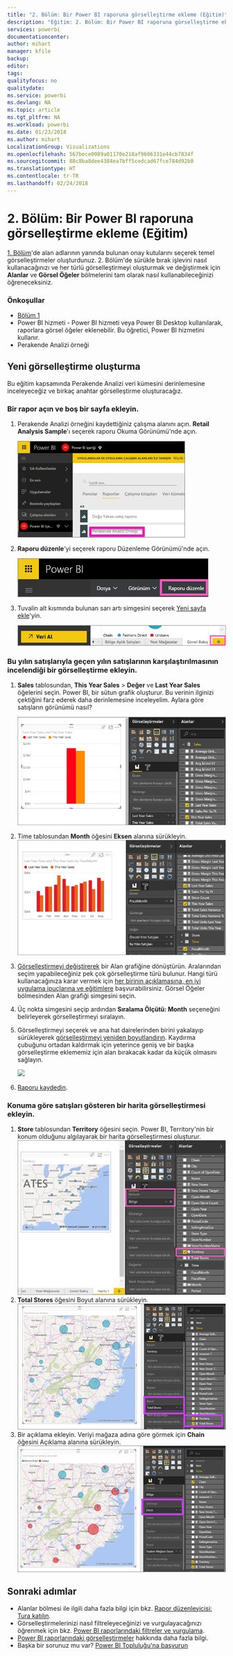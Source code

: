```yaml
---
title: "2. Bölüm: Bir Power BI raporuna görselleştirme ekleme (Eğitim)"
description: "Eğitim: 2. Bölüm: Bir Power BI raporuna görselleştirme ekleme"
services: powerbi
documentationcenter: 
author: mihart
manager: kfile
backup: 
editor: 
tags: 
qualityfocus: no
qualitydate: 
ms.service: powerbi
ms.devlang: NA
ms.topic: article
ms.tgt_pltfrm: NA
ms.workload: powerbi
ms.date: 01/23/2018
ms.author: mihart
LocalizationGroup: Visualizations
ms.openlocfilehash: 567bece0089a01170e218af9606331e44cb7834f
ms.sourcegitcommit: 88c8ba8dee4384ea7bff5cedcad67fce784d92b0
ms.translationtype: HT
ms.contentlocale: tr-TR
ms.lasthandoff: 02/24/2018
---
```

# <a name="part-2-add-visualizations-to-a-power-bi-report-tutorial"></a>2. Bölüm: Bir Power BI raporuna görselleştirme ekleme (Eğitim)
[1. Bölüm](power-bi-report-add-visualizations-ii.md)'de alan adlarının yanında bulunan onay kutularını seçerek temel görselleştirmeler oluşturdunuz.  2. Bölüm'de sürükle bırak işlevini nasıl kullanacağınızı ve her türlü görselleştirmeyi oluşturmak ve değiştirmek için **Alanlar** ve **Görsel Öğeler** bölmelerini tam olarak nasıl kullanabileceğinizi öğreneceksiniz.

### <a name="prerequisites"></a>Önkoşullar
- [Bölüm 1](power-bi-report-add-visualizations-ii.md)
- Power BI hizmeti - Power BI hizmeti veya Power BI Desktop kullanılarak, raporlara görsel öğeler eklenebilir. Bu öğretici, Power BI hizmetini kullanır. 
- Perakende Analizi örneği

## <a name="create-a-new-visualization"></a>Yeni görselleştirme oluşturma
Bu eğitim kapsamında Perakende Analizi veri kümesini derinlemesine inceleyeceğiz ve birkaç anahtar görselleştirme oluşturacağız.

### <a name="open-a-report-and-add-a-new-blank-page"></a>Bir rapor açın ve boş bir sayfa ekleyin.
1. Perakende Analizi örneğini kaydettiğiniz çalışma alanını açın. **Retail Analysis Sample**'ı seçerek raporu Okuma Görünümü'nde açın.
   
   ![](media/power-bi-report-add-visualizations-ii/power-bi-open-report.png)
2. **Raporu düzenle**'yi seçerek raporu Düzenleme Görünümü'nde açın.
   
   ![](media/power-bi-report-add-visualizations-ii/editreport1.png)
3. Tuvalin alt kısmında bulunan sarı artı simgesini seçerek [Yeni sayfa ekle](power-bi-report-add-page.md)'yin.
   
   ![](media/power-bi-report-add-visualizations-ii/pbi_addreportpage.png)

### <a name="add-a-visualization-that-looks-at-this-years-sales-compared-to-last-year"></a>Bu yılın satışlarıyla geçen yılın satışlarının karşılaştırılmasının incelendiği bir görselleştirme ekleyin.
1. **Sales** tablosundan, **This Year Sales** > **Değer** ve **Last Year Sales** öğelerini seçin. Power BI, bir sütun grafik oluşturur.  Bu verinin ilginizi çektiğini farz ederek daha derinlemesine inceleyelim. Aylara göre satışların görünümü nasıl?  
   
   ![](media/power-bi-report-add-visualizations-ii/pbi_part2_4bnew.png)
2. Time tablosundan **Month** öğesini **Eksen** alanına sürükleyin.  
   ![](media/power-bi-report-add-visualizations-ii/pbi_part2_5newnew.png)
3. [Görselleştirmeyi değiştirerek](power-bi-report-change-visualization-type.md) bir Alan grafiğine dönüştürün.  Aralarından seçim yapabileceğiniz pek çok görselleştirme türü bulunur. Hangi türü kullanacağınıza karar vermek için [her birinin açıklamasına, en iyi uygulama ipuçlarına ve eğitimlere](power-bi-visualization-types-for-reports-and-q-and-a.md) başvurabilirsiniz. Görsel Öğeler bölmesinden Alan grafiği simgesini seçin.
4. Üç nokta simgesini seçip ardından **Sıralama Ölçütü: Month** seçeneğini belirleyerek görselleştirmeyi sıralayın.
5. Görselleştirmeyi seçerek ve ana hat dairelerinden birini yakalayıp sürükleyerek [görselleştirmeyi yeniden boyutlandırın](power-bi-visualization-move-and-resize.md). Kaydırma çubuğunu ortadan kaldırmak için yeterince geniş ve bir başka görselleştirme eklememiz için alan bırakacak kadar da küçük olmasını sağlayın.
   
   ![](media/power-bi-report-add-visualizations-ii/pbi_part2_7b.png)
6. [Raporu kaydedin](service-report-save.md).

### <a name="add-a-map-visualization-that-looks-at-sales-by-location"></a>Konuma göre satışları gösteren bir harita görselleştirmesi ekleyin.
1. **Store** tablosundan **Territory** öğesini seçin. Power BI, Territory'nin bir konum olduğunu algılayarak bir harita görselleştirmesi oluşturur.  
   ![](media/power-bi-report-add-visualizations-ii/pbi_part2_8newnew.png)
2. **Total Stores** öğesini Boyut alanına sürükleyin.  
   ![](media/power-bi-report-add-visualizations-ii/power-bi-add-visual-to-a-reportnew.png)
3. Bir açıklama ekleyin.  Veriyi mağaza adına göre görmek için **Chain** öğesini Açıklama alanına sürükleyin.  
   ![](media/power-bi-report-add-visualizations-ii/power-bi-add-visual-to-a-report-3new.png)

## <a name="next-steps"></a>Sonraki adımlar
* Alanlar bölmesi ile ilgili daha fazla bilgi için bkz. [Rapor düzenleyicisi: Tura katılın](service-the-report-editor-take-a-tour.md).   
* Görselleştirmelerinizi nasıl filtreleyeceğinizi ve vurgulayacağınızı öğrenmek için bkz. [Power BI raporlarındaki filtreler ve vurgulama](power-bi-reports-filters-and-highlighting.md).  
* [Power BI raporlarındaki görselleştirmeler](power-bi-report-visualizations.md) hakkında daha fazla bilgi.  
* Başka bir sorunuz mu var? [Power BI Topluluğu'na başvurun](http://community.powerbi.com/)

